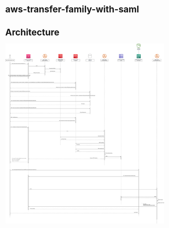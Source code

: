 # aws-transfer-family-with-saml



# Architecture

![architecture.drawio.png](images%2Farchitecture.drawio.png)